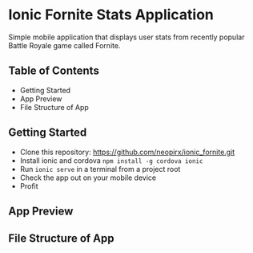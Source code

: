 # Ionic Fornite Stats Application
Simple mobile application that displays user stats from recently popular Battle Royale game called Fornite. 

## Table of Contents
* Getting Started
* App Preview
* File Structure of App

## Getting Started
* Clone this repository: https://github.com/neopirx/ionic_fornite.git
* Install ionic and cordova ``` npm install -g cordova ionic ```
* Run  ``` ionic serve ``` in a terminal from a project root
* Check the app out on your mobile device
* Profit 

## App Preview

## File Structure of App

